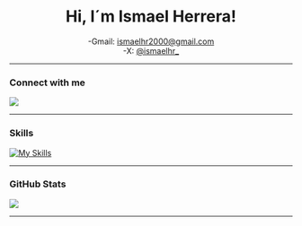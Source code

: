 <h1 align="center">Hi, I´m Ismael Herrera! </h1>

<div align="center">

 -Gmail: ismaelhr2000@gmail.com
 <br>
 -X: <a href="https://x.com/ismaelhr_" >@ismaelhr_</a>
</div>
<hr />
<h3>Connect with me</h3>

[<img src="https://img.shields.io/badge/linkedin-%230077B5.svg?&style=for-the-badge&logo=linkedin&logoColor=white" />](https://www.linkedin.com/in/ismael-herrera-ramirez/)

<hr />

### Skills

[![My Skills](https://skillicons.dev/icons?i=java,spring,typescript,angular,javascript,nodejs,npm,python,django,php,html,css,bootstrap,tailwind,docker,git,github,githubactions,mongodb,mysql,react,express,vscode,eclipse,aws,powershell,wordpress,selenium&theme=dark&perline=7)](https://skillicons.dev)

<hr />

### GitHub Stats
<p align="left"> <img src="https://github-readme-stats.vercel.app/api?username=IsmaelHerrera2000&show_icons=true&theme=tokyonight"/>
  
<hr />

 <!-- ![Top Langs](https://github-readme-stats.vercel.app/api/top-langs/?username=IsmaelHerrera2000&layout=compact&theme=tokyonight) -->
